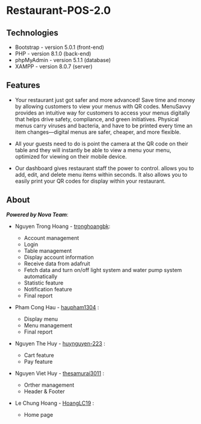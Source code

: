# Restaurant-POS-2.0

## Technologies
* Bootstrap - version 5.0.1  (front-end)
* PHP - version 8.1.0 (back-end)
* phpMyAdmin - version 5.1.1 (database)
* XAMPP - version 8.0.7 (server)

## Features
* Your restaurant just got safer and more advanced! Save time and money by allowing customers to view your menus with QR codes. MenuSavvy provides an intuitive way for customers to access your menus digitally that helps drive safety, compliance, and green initiatives. Physical menus carry viruses and bacteria, and have to be printed every time an item changes—digital menus are safer, cheaper, and more flexible.

* All your guests need to do is point the camera at the QR code on their table and they will instantly be able to view a menu your menu, optimized for viewing on their mobile device.

* Our dashboard gives restaurant staff the power to control. allows you to add, edit, and delete menu items within seconds. It also allows you to easily print your QR codes for display within your restaurant.

## About

***Powered by Nova Team***:
* Nguyen Trong Hoang - [tronghoangbk](https://github.com/tronghoangbk): 
	+ Account management
	+ Login
	+ Table management
	+ Display account information
	+ Receive data from adafruit
	+ Fetch data and turn on/off light system and water pump system automatically
	+ Statistic feature
	+ Notification feature
	+ Final report

* Pham Cong Hau - [haupham1304](https://github.com/haupham1304) :
  	+ Display menu
  	+ Menu management
  	+ Final report
* Nguyen The Huy - [huynguyen-223](https://github.com/huynguyen-223) : 
  	+ Cart feature
  	+ Pay feature
* Nguyen Viet Huy - [thesamurai3011](https://github.com/thesamurai3011) : 
  	+ Orther management
  	+ Header & Footer
* Le Chung Hoang - [HoangLC19](https://github.com/HoangLC19) : 
  	+ Home page
